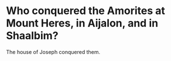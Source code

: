 # Who conquered the Amorites at Mount Heres, in Aijalon, and in Shaalbim?

The house of Joseph conquered them.
